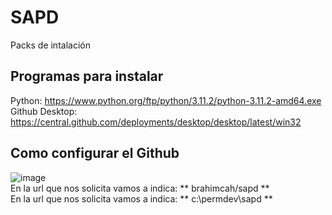 # SAPD


Packs de intalación
<br>

## Programas para instalar
Python: https://www.python.org/ftp/python/3.11.2/python-3.11.2-amd64.exe
<br>
Github Desktop: https://central.github.com/deployments/desktop/desktop/latest/win32

## Como configurar el Github
![image](https://user-images.githubusercontent.com/8999609/231985202-c3c625f3-5e3f-4fab-be1d-a2ee86605229.png)
<br>
En la url que nos solicita vamos a indica: ** brahimcah/sapd ** <br>
En la url que nos solicita vamos a indica: ** c:\permdev\sapd ** <br>
